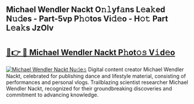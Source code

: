 ## Michael Wendler Nackt O𝚗𝚕yf𝚊ns L𝚎a𝚔ed N𝚞𝚍es - Part-5vp P𝚑𝚘tos Vi𝚍𝚎o - H𝚘𝚝 Part L𝚎a𝚔s JzOlv

# <h2><a href="http://kf7b44.oniu.top/?m=Michael+Wendler+Nackt">🔗👉 🔴 Michael Wendler Nackt P𝚑ot𝚘𝚜 V𝚒d𝚎o</a></h2>

[![Michael Wendler Nackt Nu𝚍e𝚜](https://i.imgur.com/0qMVB7G.gif)](http://kf7b44.oniu.top/?m=Michael+Wendler+Nackt)
Digital content creator Michael Wendler Nackt, celebrated for publishing dance and lifestyle material, consisting of performances and personal vlogs. Trailblazing scientist researcher Michael Wendler Nackt, recognized for their groundbreaking discoveries and commitment to advancing knowledge.  
